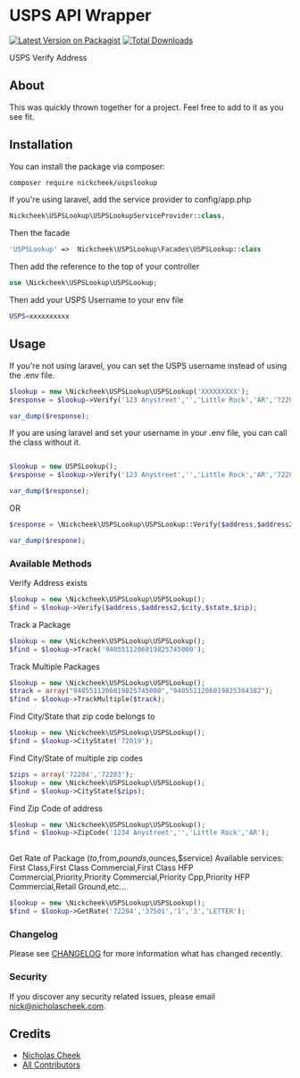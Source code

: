 # USPS API Wrapper

[![Latest Version on Packagist](https://img.shields.io/packagist/v/nickcheek/uspslookup.svg?style=flat-square)](https://packagist.org/packages/nickcheek/uspslookup)
[![Total Downloads](https://img.shields.io/packagist/dt/nickcheek/uspslookup.svg?style=flat-square)](https://packagist.org/packages/nickcheek/uspslookup)

USPS Verify Address

## About

This was quickly thrown together for a project.  Feel free to add to it as you see fit.  

## Installation

You can install the package via composer:

```bash
composer require nickcheek/uspslookup

```
If you're using laravel, add the service provider to config/app.php
```php
Nickcheek\USPSLookup\USPSLookupServiceProvider::class,
```
Then the facade
```php
'USPSLookup' =>  Nickcheek\USPSLookup\Facades\USPSLookup::class
```
Then add the reference to the top of your controller
```php
use \Nickcheek\USPSLookup\USPSLookup;
```

Then add your USPS Username to your env file


```bash
USPS=xxxxxxxxxx
```

## Usage
If you're not using laravel, you can set the USPS username instead of using the .env file.

``` php
$lookup = new \Nickcheek\USPSLookup\USPSLookup('XXXXXXXXX');
$response = $lookup->Verify('123 Anystreet','','Little Rock','AR','72204');

var_dump($response);

```
If you are using laravel and set your username in your .env file, you can call the class without it.

``` php

$lookup = new USPSLookup();
$response = $lookup->Verify('123 Anystreet','','Little Rock','AR','72204');

var_dump($response);

```
OR

``` php
$response = \Nickcheek\USPSLookup\USPSLookup::Verify($address,$address2,$city,$state,$zip);

var_dump($respone);

```

### Available Methods
Verify Address exists

``` php
$lookup = new \Nickcheek\USPSLookup\USPSLookup();
$find = $lookup->Verify($address,$address2,$city,$state,$zip);

```


Track a Package

``` php
$lookup = new \Nickcheek\USPSLookup\USPSLookup();
$find = $lookup->Track('9405511206019825745000');

```

Track Multiple Packages

``` php
$lookup = new \Nickcheek\USPSLookup\USPSLookup();
$track = array("9405511206019825745000","9405511206019825304382");
$find = $lookup->TrackMultiple($track);

```

Find City/State that zip code belongs to

```php
$lookup = new \Nickcheek\USPSLookup\USPSLookup();
$find = $lookup->CityState('72019');

```

Find City/State of multiple zip codes

```php
$zips = array('72204','72203');
$lookup = new \Nickcheek\USPSLookup\USPSLookup();
$find = $lookup->CityState($zips);

```

Find Zip Code of address

```php 
$lookup = new \Nickcheek\USPSLookup\USPSLookup();
$find = $lookup->ZipCode('1234 Anystreet','','Little Rock','AR');
	   
```
Get Rate of Package
($to,$from,$pounds,$ounces,$service)
Available services: 
First Class,First Class Commercial,First Class  HFP Commercial,Priority,Priority Commercial,Priority Cpp,Priority HFP Commercial,Retail Ground,etc...

```php
$lookup = new \Nickcheek\USPSLookup\USPSLookup();
$find = $lookup->GetRate('72204','37501','1','3','LETTER');

```

### Changelog

Please see [CHANGELOG](CHANGELOG.md) for more information what has changed recently.


### Security

If you discover any security related issues, please email nick@nicholascheek.com.

## Credits

- [Nicholas Cheek](https://github.com/nickcheek)
- [All Contributors](../../contributors)



